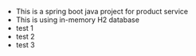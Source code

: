 - This is a spring boot java project for product service
- This is using in-memory H2 database
- test 1
- test 2
- test 3
